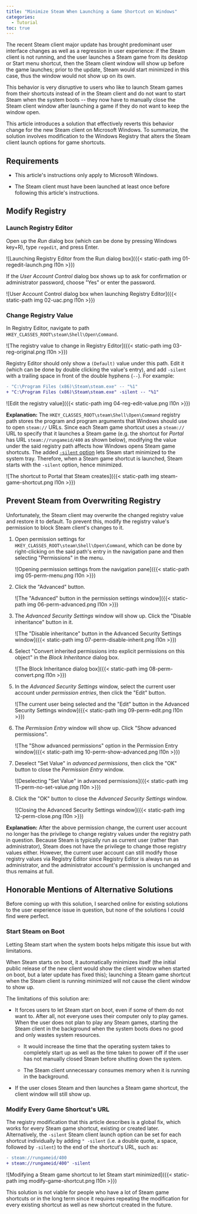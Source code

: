 ```yaml
---
title: "Minimize Steam When Launching a Game Shortcut on Windows"
categories:
  - Tutorial
toc: true
---
```


The recent Steam client major update has brought predominant user interface
changes as well as a regression in user experience: if the Steam client is not
running, and the user launches a Steam game from its desktop or Start menu
shortcut, then the Steam client window will show up before the game launches;
prior to the update, Steam would start minimized in this case, thus the window
would not show up on its own.

This behavior is very disruptive to users who like to launch Steam games from
their shortcuts instead of in the Steam client and do not want to start Steam
when the system boots -- they now have to manually close the Steam client
window after launching a game if they do not want to keep the window open.

This article introduces a solution that effectively reverts this behavior
change for the new Steam client on Microsoft Windows.  To summarize, the
solution involves modification to the Windows Registry that alters the Steam
client launch options for game shortcuts.

## Requirements

- This article's instructions only apply to Microsoft Windows.

- The Steam client must have been launched at least once before following this
  article's instructions.

## Modify Registry

### Launch Registry Editor

Open up the *Run* dialog box (which can be done by pressing Windows key+R),
type `regedit`, and press Enter.

![Launching Registry Editor from the Run dialog box]({{< static-path img
01-regedit-launch.png l10n >}})

If the *User Account Control* dialog box shows up to ask for confirmation or
administrator password, choose "Yes" or enter the password.

![User Account Control dialog box when launching Registry Editor]({{<
static-path img 02-uac.png l10n >}})

### Change Registry Value

In Registry Editor, navigate to path
`HKEY_CLASSES_ROOT\steam\Shell\Open\Command`.

![The registry value to change in Registry Editor]({{< static-path img
03-reg-original.png l10n >}})

Registry Editor should only show a `(Default)` value under this path.  Edit it
(which can be done by double clicking the value's entry), and add `-silent`
with a trailing space in front of the double hyphens (`--`).  For example:

```diff
- "C:\Program Files (x86)\Steam\steam.exe" -- "%1"
+ "C:\Program Files (x86)\Steam\steam.exe" -silent -- "%1"
```

![Edit the registry value]({{< static-path img 04-reg-edit-value.png l10n >}})

**Explanation:** The `HKEY_CLASSES_ROOT\steam\Shell\Open\Command` registry path
stores the program and program arguments that Windows should use to open
`steam://` URLs.  Since each Steam game shortcut uses a `steam://` URL to
specify that it launches a Steam game (e.g. the shortcut for *Portal* has URL
`steam://rungameid/400` as shown below), modifying the value under the said
registry path affects how Windows opens Steam game shortcuts.  The added
[`-silent` option][steam-launch-options] lets Steam start minimized to the
system tray.  Therefore, when a Steam game shortcut is launched, Steam starts
with the `-silent` option, hence minimized.

![The shortcut to Portal that Steam creates]({{< static-path img
steam-game-shortcut.png l10n >}})

[steam-launch-options]: https://help.steampowered.com/en/faqs/view/0188-6BB7-D467-08E1

## Prevent Steam from Overwriting Registry

Unfortunately, the Steam client may overwrite the changed registry value and
restore it to default.  To prevent this, modify the registry value's permission
to block Steam client's changes to it.

1. Open permission settings for `HKEY_CLASSES_ROOT\steam\Shell\Open\Command`,
   which can be done by right-clicking on the said path's entry in the
   navigation pane and then selecting "Permissions" in the menu.

   ![Opening permission settings from the navigation pane]({{< static-path img
   05-perm-menu.png l10n >}})

2. Click the "Advanced" button.

   ![The "Advanced" button in the permission settings window]({{< static-path
   img 06-perm-advanced.png l10n >}})

3. The *Advanced Security Settings* window will show up.  Click the "Disable
   inheritance" button in it.

   ![The "Disable inheritance" button in the Advanced Security Settings
   window]({{< static-path img 07-perm-disable-inherit.png l10n >}})

4. Select "Convert inherited permissions into explicit permissions on this
   object" in the *Block Inheritance* dialog box.

   ![The Block Inheritance dialog box]({{< static-path img 08-perm-convert.png
   l10n >}})

5. In the *Advanced Security Settings* window, select the current user account
   under *permission entries*, then click the "Edit" button.

   ![The current user being selected and the "Edit" button in the Advanced
   Security Settings window]({{< static-path img 09-perm-edit.png l10n >}})

6. The *Permission Entry* window will show up.  Click "Show advanced
   permissions".

   ![The "Show advanced permissions" option in the Permission Entry window]({{<
   static-path img 10-perm-show-advanced.png l10n >}})

7. Deselect "Set Value" in *advanced permissions*, then click the "OK" button
   to close the *Permission Entry* window.

   ![Deselecting "Set Value" in advanced permissions]({{< static-path img
   11-perm-no-set-value.png l10n >}})

8. Click the "OK" button to close the *Advanced Security Settings* window.

   ![Closing the Advanced Security Settings window]({{< static-path img
   12-perm-close.png l10n >}})

**Explanation:** After the above permission change, the current user account no
longer has the privilege to change registry values under the registry path in
question.  Because Steam is typically run as current user (rather than
administrator), Steam does not have the privilege to change those registry
values either.  However, the current user account can still modify those
registry values via Registry Editor since Registry Editor is always run as
administrator, and the administrator account's permission is unchanged and thus
remains at full.

## Honorable Mentions of Alternative Solutions

Before coming up with this solution, I searched online for existing solutions
to the user experience issue in question, but none of the solutions I could
find were perfect.

### Start Steam on Boot

Letting Steam start when the system boots helps mitigate this issue but with
limitations.

When Steam starts on boot, it automatically minimizes itself (the initial
public release of the new client would show the client window when started on
boot, but a later update has fixed this); launching a Steam game shortcut when
the Steam client is running minimized will not cause the client window to show
up.

The limitations of this solution are:

- It forces users to let Steam start on boot, even if some of them do not want
  to.  After all, not everyone uses their computer only to play games.  When
  the user does not plan to play any Steam games, starting the Steam client in
  the background when the system boots does no good and only wastes system
  resources.

  - It would increase the time that the operating system takes to completely
    start up as well as the time taken to power off if the user has not
    manually closed Steam before shutting down the system.

  - The Steam client unnecessary consumes memory when it is running in the
    background.

- If the user closes Steam and then launches a Steam game shortcut, the client
  window will still show up.

### Modify Every Game Shortcut's URL

The registry modification that this article describes is a global fix, which
works for every Steam game shortcut, existing or created later.  Alternatively,
the `-silent` Steam client launch option can be set for each shortcut
individually by adding `" -silent` (i.e. a double quote, a space, followed by
`-silent`) to the end of the shortcut's URL, such as:

```diff
- steam://rungameid/400
+ steam://rungameid/400" -silent
```

![Modifying a Steam game shortcut to let Steam start minimized]({{< static-path
img modify-game-shortcut.png l10n >}})

This solution is not viable for people who have a lot of Steam game shortcuts
or in the long term since it requires repeating the modification for every
existing shortcut as well as new shortcut created in the future.
